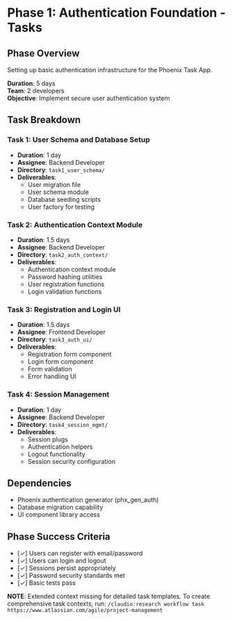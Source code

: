 # Phase 1: Authentication Foundation - Tasks

## Phase Overview
Setting up basic authentication infrastructure for the Phoenix Task App.

**Duration**: 5 days  
**Team**: 2 developers  
**Objective**: Implement secure user authentication system

## Task Breakdown

### Task 1: User Schema and Database Setup
- **Duration**: 1 day
- **Assignee**: Backend Developer
- **Directory**: `task1_user_schema/`
- **Deliverables**:
  - User migration file
  - User schema module
  - Database seeding scripts
  - User factory for testing

### Task 2: Authentication Context Module
- **Duration**: 1.5 days  
- **Assignee**: Backend Developer
- **Directory**: `task2_auth_context/`
- **Deliverables**:
  - Authentication context module
  - Password hashing utilities
  - User registration functions
  - Login validation functions

### Task 3: Registration and Login UI
- **Duration**: 1.5 days
- **Assignee**: Frontend Developer  
- **Directory**: `task3_auth_ui/`
- **Deliverables**:
  - Registration form component
  - Login form component
  - Form validation
  - Error handling UI

### Task 4: Session Management
- **Duration**: 1 day
- **Assignee**: Backend Developer
- **Directory**: `task4_session_mgmt/`
- **Deliverables**:
  - Session plugs
  - Authentication helpers
  - Logout functionality
  - Session security configuration

## Dependencies
- Phoenix authentication generator (phx_gen_auth)
- Database migration capability
- UI component library access

## Phase Success Criteria
- [✓] Users can register with email/password
- [✓] Users can login and logout
- [✓] Sessions persist appropriately
- [✓] Password security standards met
- [✓] Basic tests pass

**NOTE**: Extended context missing for detailed task templates. To create comprehensive task contexts, run:
`/claudio:research workflow task https://www.atlassian.com/agile/project-management`